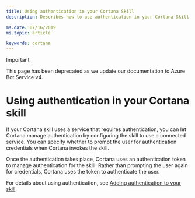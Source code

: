 ```yaml
---
title: Using authentication in your Cortana Skill
description: Describes how to use authentication in your Cortana Skill.

ms.date: 07/16/2019
ms.topic: article

keywords: cortana
---
```


> [!IMPORTANT]
> This page has been deprecated as we update our documentation to Azure Bot Service v4.

# Using authentication in your Cortana skill

If your Cortana skill uses a service that requires authentication, you can let Cortana manage authentication by configuring the skill to use a connected service. You can specify whether to prompt the user for authentication credentials when Cortana invokes the skill.

Once the authentication takes place, Cortana uses an authentication token to manage authentication for the skill. Rather than prompting the user again for credentials, Cortana uses the token to authenticate the user. <!-- In this module, you'll learn how to customize the **Mixtape** skill developed in previous modules to use authentication. -->

For details about using authentication, see [Adding authentication to your skill](./authentication.md).
